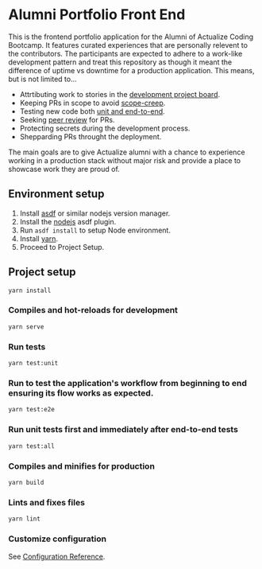 # Alumni Portfolio Front End

This is the frontend portfolio application for the Alumni of Actualize Coding Bootcamp. It features curated experiences that are personally relevent to the contributors. The participants are expected to adhere to a work-like development pattern and treat this repository as though it meant the difference of uptime vs downtime for a production application. This means, but is not limited to...

- Attrtibuting work to stories in the [development project board](https://github.com/actualize-portfolio/alumni_portfolio_vue/projects/1).
- Keeping PRs in scope to avoid [scope-creep](https://galvintech.com/software-development-how-to-prevent-scope-creep/).
- Testing new code both [unit and end-to-end](https://prodperfect.com/blog/test-development/end-to-end-or-unit-testing-which-tests-for-which-bugs/).
- Seeking [peer review](https://www.atlassian.com/blog/git/written-unwritten-guide-pull-requests) for PRs.
- Protecting secrets during the development process.
- Shepparding PRs throught the deployment.

The main goals are to give Actualize alumni with a chance to experience working in a production stack without major risk and provide a place to showcase work they are proud of.

## Environment setup

1. Install [asdf](http://asdf-vm.com/guide/getting-started.html#_1-install-dependencies) or similar nodejs version manager.
2. Install the [nodejs](https://github.com/asdf-vm/asdf-nodejs/) asdf plugin.
3. Run `asdf install` to setup Node environment.
4. Install [yarn](https://classic.yarnpkg.com/lang/en/docs/install/#mac-stable).
5. Proceed to Project Setup.

## Project setup

```
yarn install
```

### Compiles and hot-reloads for development

```
yarn serve
```

### Run tests

```
yarn test:unit
```

### Run to test the application's workflow from beginning to end ensuring its flow works as expected.

```
yarn test:e2e
```

### Run unit tests first and immediately after end-to-end tests

```
yarn test:all
```

### Compiles and minifies for production

```
yarn build
```

### Lints and fixes files

```
yarn lint
```

### Customize configuration

See [Configuration Reference](https://cli.vuejs.org/config/).
